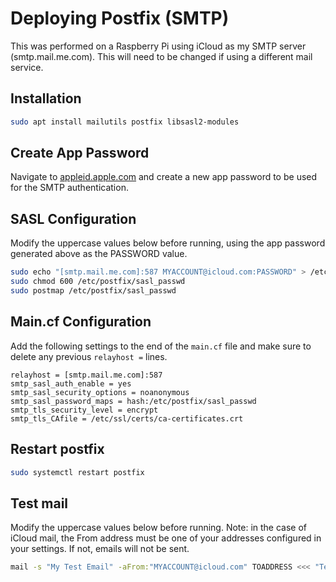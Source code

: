 # Deploying Postfix (SMTP)

This was performed on a Raspberry Pi using iCloud as my SMTP server (smtp.mail.me.com). This will need to be changed if using a different mail service.

## Installation

```bash
sudo apt install mailutils postfix libsasl2-modules
```

## Create App Password

Navigate to [appleid.apple.com](https://appleid.apple.com) and create a new app password to be used for the SMTP authentication.

## SASL Configuration

Modify the uppercase values below before running, using the app password generated above as the PASSWORD value.

```bash
sudo echo "[smtp.mail.me.com]:587 MYACCOUNT@icloud.com:PASSWORD" > /etc/postfix/sasl_passwd
sudo chmod 600 /etc/postfix/sasl_passwd
sudo postmap /etc/postfix/sasl_passwd
```

## Main.cf Configuration

Add the following settings to the end of the `main.cf` file and make sure to delete any previous `relayhost =` lines.

```
relayhost = [smtp.mail.me.com]:587
smtp_sasl_auth_enable = yes
smtp_sasl_security_options = noanonymous
smtp_sasl_password_maps = hash:/etc/postfix/sasl_passwd
smtp_tls_security_level = encrypt
smtp_tls_CAfile = /etc/ssl/certs/ca-certificates.crt
```

## Restart postfix

```bash
sudo systemctl restart postfix
```

## Test mail

Modify the uppercase values below before running. Note: in the case of iCloud mail, the From address must be one of your addresses configured in your settings. If not, emails will not be sent.

```bash
mail -s "My Test Email" -aFrom:"MYACCOUNT@icloud.com" TOADDRESS <<< "Test email"
```
